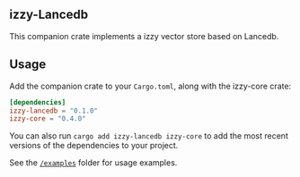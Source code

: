 <!-- <div style="display: flex; align-items: center; justify-content: center;">
    <picture>
        <source media="(prefers-color-scheme: dark)" srcset="../img/izzy_logo_dark.svg">
        <source media="(prefers-color-scheme: light)" srcset="../img/izzy_logo.svg">
        <img src="../img/izzy_logo.svg" width="200" alt="izzy logo">
    </picture>
    <span style="font-size: 48px; margin: 0 20px; font-weight: regular; font-family: Open Sans, sans-serif;"> + </span>
    <picture>
        <source media="(prefers-color-scheme: dark)" srcset="https://companieslogo.com/img/oizzy/MDB_BIG.D-96d632a9.png?t=1720244492">
        <source media="(prefers-color-scheme: light)" srcset="https://cdn.iconscout.com/icon/free/png-256/free-mongodb-logo-icon-download-in-svg-png-gif-file-formats--wordmark-programming-langugae-freebies-pack-logos-icons-1175140.png?f=webp&w=256">
        <img src="https://cdn.iconscout.com/icon/free/png-256/free-mongodb-logo-icon-download-in-svg-png-gif-file-formats--wordmark-programming-langugae-freebies-pack-logos-icons-1175140.png?f=webp&w=256" width="200" alt="MongoDB logo">
    </picture>
</div>

<br><br> -->

## izzy-Lancedb
This companion crate implements a izzy vector store based on Lancedb.

## Usage

Add the companion crate to your `Cargo.toml`, along with the izzy-core crate:

```toml
[dependencies]
izzy-lancedb = "0.1.0"
izzy-core = "0.4.0"
```

You can also run `cargo add izzy-lancedb izzy-core` to add the most recent versions of the dependencies to your project.

See the [`/examples`](./examples) folder for usage examples.
